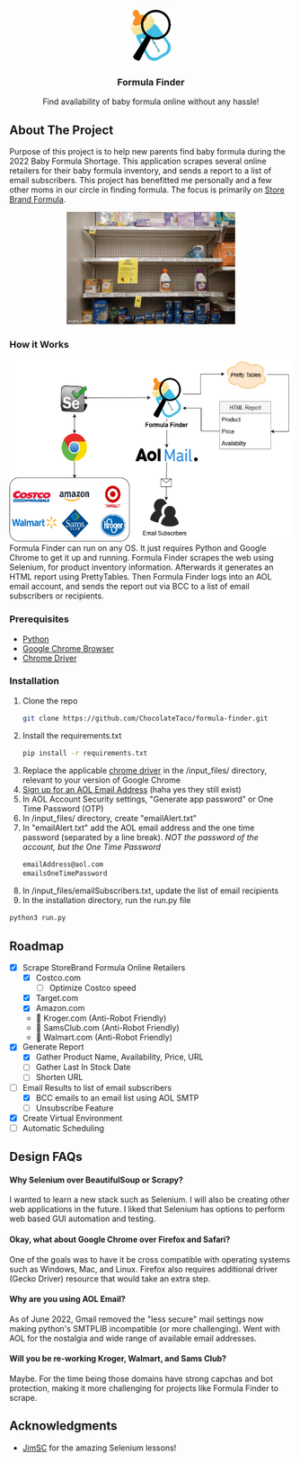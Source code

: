 <!-- PROJECT SHIELDS -->
<!--
*** I'm using markdown "reference style" links for readability.
*** Reference links are enclosed in brackets [ ] instead of parentheses ( ).
*** See the bottom of this document for the declaration of the reference variables
*** for contributors-url, forks-url, etc. This is an optional, concise syntax you may use.
*** https://www.markdownguide.org/basic-syntax/#reference-style-links
-->
<!-- [![Stargazers][stars-shield]][stars-url]
[![Issues][issues-shield]][issues-url]
[![MIT License][license-shield]](https://mit-license.org/)
[![LinkedIn][linkedin-shield]](https://www.linkedin.com/in/steventranx/) -->


<!-- PROJECT LOGO -->
<br />
<div align="center">
  <a href="https://github.com/ChocolateTaco/formula-finder">
    <img src="media/bottle_search_icon.png" alt="Logo" width="80">
  </a>

<h3 align="center">Formula Finder</h3>
  <p align="center">
    Find availability of baby formula online without any hassle!
  </p>
</div>

<!-- ABOUT THE PROJECT -->
## About The Project
Purpose of this project is to help new parents find baby formula during the 2022 Baby Formula Shortage. This application scrapes several online retailers for their baby formula inventory, and sends a report to a list of email subscribers. This project has benefitted me personally and a few other moms in our circle in finding formula. The focus is primarily on [Store Brand Formula](https://www.storebrandformula.com/).
<div align="center">
  <a href="https://github.com/ChocolateTaco/formula-finder">
    <img src="https://github.com/ChocolateTaco/formula-finder/blob/main/media/formula_shortage.gif" alt="Images of low stock of baby formula in stores" width="300">
  </a>
 </div>

<!-- ### Built With

* [Selenium](https://www.selenium.dev/)
* [Python](https://www.python.org/) -->

### How it Works
<div align="center">
  <img src="https://github.com/ChocolateTaco/formula-finder/blob/main/media/ff_flow.png" alt="Flow Diagram of How Formula Finder Works" height="325">
</div>
Formula Finder can run on any OS. It just requires Python and Google Chrome to get it up and running. Formula Finder scrapes the web using Selenium, for product inventory information. Afterwards it generates an HTML report using PrettyTables. Then Formula Finder logs into an AOL email account, and sends the report out via BCC to a list of email subscribers or recipients.

### Prerequisites
* [Python](https://www.python.org/)
* [Google Chrome Browser](https://www.google.com/chrome/)
* [Chrome Driver](https://chromedriver.chromium.org/downloads/)

### Installation

1. Clone the repo
   ```sh
   git clone https://github.com/ChocolateTaco/formula-finder.git
   ```
2. Install the requirements.txt
   ```sh
   pip install -r requirements.txt
   ```
3. Replace the applicable [chrome driver](https://chromedriver.chromium.org/downloads/) in the /input_files/ directory, relevant to your version of Google Chrome
4. [Sign up for an AOL Email Address](https://mail.aol.com) (haha yes they still exist)
5. In AOL Account Security settings, "Generate app password" or One Time Password (OTP)
6. In /input_files/ directory, create "emailAlert.txt"
7. In "emailAlert.txt" add the AOL email address and the one time password (separated by a line break). *NOT the password of the account, but the One Time Password*
   ```bash
   emailAddress@aol.com
   emailsOneTimePassword
   ```
8.  In /input_files/emailSubscribers.txt, update the list of email recipients
9.  In the installation directory, run the run.py file
   ```sh
   python3 run.py
   ```   

<!-- ROADMAP -->
## Roadmap

- [x] Scrape StoreBrand Formula Online Retailers
    - [x] Costco.com
      - [ ] Optimize Costco speed
    - [x] Target.com
    - [x] Amazon.com
    - 🛑 Kroger.com (Anti-Robot Friendly)
    - 🛑 SamsClub.com (Anti-Robot Friendly)
    - 🛑 Walmart.com (Anti-Robot Friendly)
- [x] Generate Report
  - [x] Gather Product Name, Availability, Price, URL
  - [ ] Gather Last In Stock Date
  - [ ] Shorten URL
- [ ] Email Results to list of email subscribers
    - [x] BCC emails to an email list using AOL SMTP 
    - [ ] Unsubscribe Feature
- [x] Create Virtual Environment
- [ ] Automatic Scheduling 

## Design FAQs

#### Why Selenium over BeautifulSoup or Scrapy?

I wanted to learn a new stack such as Selenium. I will also be creating other web applications in the future. I liked that Selenium has options to perform web based GUI automation and testing.

#### Okay, what about Google Chrome over Firefox and Safari?
One of the goals was to have it be cross compatible with operating systems such as Windows, Mac, and Linux. Firefox also requires additional driver (Gecko Driver) resource that would take an extra step. 

#### Why are you using AOL Email?

As of June 2022, Gmail removed the "less secure" mail settings now making python's SMTPLIB incompatible (or more challenging). Went with AOL for the nostalgia and wide range of available email addresses.

#### Will you be re-working Kroger, Walmart, and Sams Club?

Maybe. For the time being those domains have strong capchas and bot protection, making it more challenging for projects like Formula Finder to scrape.


<!-- ACKNOWLEDGMENTS -->
## Acknowledgments

* [JimSC](https://github.com/jimdevops19) for the amazing Selenium lessons!


<!-- MARKDOWN LINKS & IMAGES -->
<!-- https://www.markdownguide.org/basic-syntax/#reference-style-links -->
[contributors-shield]: https://img.shields.io/github/contributors/github_username/repo_name.svg?style=for-the-badge
[contributors-url]: https://github.com/github_username/repo_name/graphs/contributors
[forks-shield]: https://img.shields.io/github/forks/github_username/repo_name.svg?style=for-the-badge
[forks-url]: https://github.com/github_username/repo_name/network/members
[stars-shield]: https://img.shields.io/github/stars/github_username/repo_name.svg?style=for-the-badge
[stars-url]: https://github.com/github_username/repo_name/stargazers
[issues-shield]: https://img.shields.io/github/issues/github_username/repo_name.svg?style=for-the-badge
[issues-url]: https://github.com/github_username/repo_name/issues
[license-shield]: https://img.shields.io/github/license/github_username/repo_name.svg?style=for-the-badge
[license-url]: https://github.com/github_username/repo_name/blob/master/LICENSE.txt
[linkedin-shield]: https://img.shields.io/badge/-LinkedIn-black.svg?style=for-the-badge&logo=linkedin&colorB=555
[linkedin-url]: https://linkedin.com/in/linkedin_username
[product-screenshot]: images/screenshot.png
